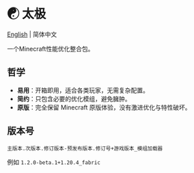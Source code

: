 # ☯ 太极

[English](README.md) | 简体中文

一个Minecraft性能优化整合包。

## 哲学

- **易用**：开箱即用，适合各类玩家，无需复杂配置。
- **简约**：只包含必要的优化模组，避免臃肿。
- **原版**：完全保留 Minecraft 原版体验，没有激进优化与特性破坏。

## 版本号

`主版本.次版本.修订版本-预发布版本.修订号+游戏版本_模组加载器`

例如 `1.2.0-beta.1+1.20.4_fabric`
